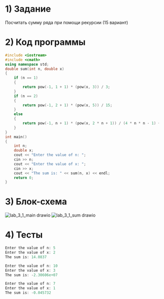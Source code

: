 # 1) Задание
Посчитать сумму ряда при помощи рекурсии (15 вариант)
# 2) Код программы
```cpp
#include <iostream>
#include <cmath>
using namespace std;
double sum(int n, double x) 
{
    if (n == 1)
    {
        return pow(-1, 1 + 1) * (pow(x, 3)) / 3;
    }
    if (n == 2) 
    {
        return pow(-1, 2 + 1) * (pow(x, 5)) / 15;
    }
    else 
    {
        return pow(-1, n + 1) * (pow(x, 2 * n + 1)) / (4 * n * n - 1) + sum(n - 1, x);
    }
}
int main() 
{
    int n;                                              
    double x;                                           
    cout << "Enter the value of n: ";
    cin >> n;
    cout << "Enter the value of x: ";
    cin >> x;
    cout << "The sum is: " << sum(n, x) << endl;
    return 0;
}
```
# 3) Блок-схема
![lab_3_1_main drawio](https://github.com/wpslll/Labs_PSTU_2023/assets/151571121/fc581edd-9b3a-47a4-ab81-1fa0b65556a8)
![lab_3_1_sum drawio](https://github.com/wpslll/Labs_PSTU_2023/assets/151571121/67309606-981b-4a0d-97f2-8fc4acf86a42)
# 4) Тесты
```cpp
Enter the value of n: 5
Enter the value of x: 2
The sum is: 14.0837

Enter the value of n: 10
Enter the value of x: 3
The sum is: -2.30606e+07

Enter the value of n: 7
Enter the value of x: 1
The sum is: -0.045732
```
